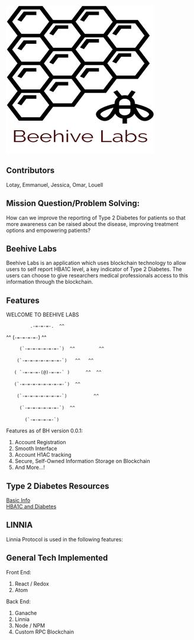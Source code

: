 <img src="./src/beehive.png" width="400" height="400" />

<!--# Beehive Labs-->

## Contributors


<!-- # linnia_hack -->
Lotay, Emmanuel, Jessica, Omar, Louell


## Mission Question/Problem Solving:
  How can we improve the reporting of Type 2 Diabetes for patients so that more awareness can be raised about the disease, improving treatment options and empowering patients? <!--REPORTING OF DIABETES M. TYPE 2 (HBAIC) for PATIENTS so that -->

## Beehive Labs
Beehive Labs is an application which uses blockchain technology to allow users to self report HBA1C level, a key indicator of Type 2 Diabetes.  The users can choose to give researchers medical professionals access to this information through the blockchain.

## Features
WELCOME TO BEEHIVE LABS
	
             .-=-=-=-.  ^^
     
 ^^        (`-=-=-=-=-`)         ^^
 
         (`-=-=-=-=-=-=-`)  ^^         ^^
	 
        (`-=-=-=-=-=-=-=-`)   ^^   ^^
   
       ( `-=-=-=-(@)-=-=-` )      ^^  ^^ 
       
       (`-=-=-=-=-=-=-=-=-`)  ^^
       
        (`-=-=-=-=-=-=-=-`)          ^^
	
         (`-=-=-=-=-=-=-`)  ^^   
	 
           (`-=-=-=-=-`)
           
Features as of BH version 0.0.1:
  1) Account Registration
  2) Smooth Interface
  3) Account H1AC tracking
  4) Secure, Self-Owned Information Storage on Blockchain
  5) And More...!

## Type 2 Diabetes Resources
[Basic Info](https://www.webmd.com/diabetes/type-2-diabetes#1)  
[HBA1C and Diabetes](https://www.webmd.com/diabetes/guide/glycated-hemoglobin-test-hba1c)  

## LINNIA ##
Linnia Protocol is used in the following features:

## General Tech Implemented

Front End:
  1) React / Redox
  2) Atom
  
Back End:
  1) Ganache 
  2) Linnia 
  3) Node / NPM
  4) Custom RPC Blockchain 
  
<!-- Front End Team:

Louell/Omar

Back End Team:

Emmanuel/Lotay

Both Teams:

Jessica -->
